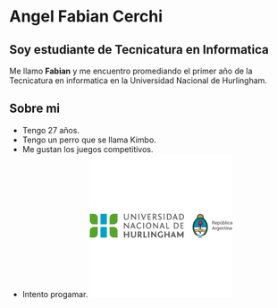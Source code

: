 # Angel Fabian Cerchi

## Soy estudiante de Tecnicatura en Informatica

Me llamo **Fabian** y me encuentro promediando el primer año de la Tecnicatura en informatica en la Universidad Nacional de Hurlingham.

## Sobre mi
- Tengo 27 años.
- Tengo un perro que se llama Kimbo.
- Me gustan los juegos competitivos.
- Intento progamar.
![foto](unahur.png)

